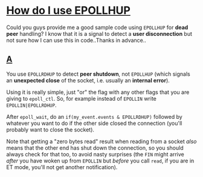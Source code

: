 # [How do I use EPOLLHUP](https://stackoverflow.com/questions/6437879/how-do-i-use-epollhup)



Could you guys provide me a good sample code using `EPOLLHUP` for **dead peer** handling? I know that it is a signal to detect a **user disconnection** but not sure how I can use this in code..Thanks in advance..



## [A](https://stackoverflow.com/a/6438173)

You use `EPOLLRDHUP` to detect **peer shutdown**, not `EPOLLHUP` (which signals an **unexpected close** of the socket, i.e. usually an **internal error**).



Using it is really simple, just "or" the flag with any other flags that you are giving to `epoll_ctl`. So, for example instead of `EPOLLIN` write `EPOLLIN|EPOLLRDHUP`.

After `epoll_wait`, do an `if(my_event.events & EPOLLRDHUP)` followed by whatever you want to do if the other side closed the connection (you'll probably want to close the socket).

Note that getting a "zero bytes read" result when reading from a socket *also* means that the other end has shut down the connection, so you should always check for that too, to avoid nasty surprises (the `FIN` might arrive *after* you have woken up from `EPOLLIN` but *before* you call `read`, if you are in ET mode, you'll not get another notification).





